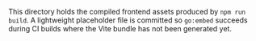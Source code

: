 This directory holds the compiled frontend assets produced by `npm run build`.
A lightweight placeholder file is committed so `go:embed` succeeds during CI builds
where the Vite bundle has not been generated yet.
